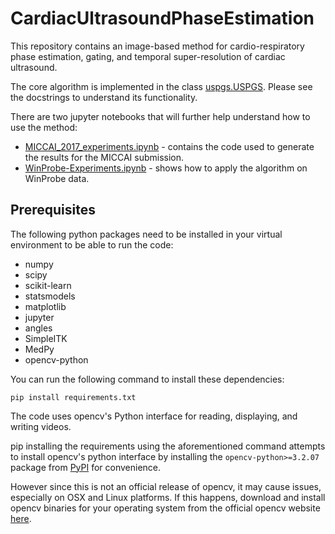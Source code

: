 CardiacUltrasoundPhaseEstimation
=================================

This repository contains an image-based method for cardio-respiratory phase
estimation, gating, and temporal super-resolution of cardiac ultrasound.

The core algorithm is implemented in the class [uspgs.USPGS](https://github.com/KitwareMedical/CardiacUltrasoundPhaseEstimation/blob/master/uspgs.py#L22). 
Please see the docstrings to understand its functionality.

There are two jupyter notebooks that will further help understand how to use the method:
* [MICCAI_2017_experiments.ipynb](https://github.com/KitwareMedical/CardiacUltrasoundPhaseEstimation/blob/master/MICCAI_2017_experiments.ipynb) - contains the code used to generate the results for the MICCAI submission.
* [WinProbe-Experiments.ipynb](https://github.com/KitwareMedical/CardiacUltrasoundPhaseEstimation/blob/master/WinProbe-Experiments.ipynb) - shows how to apply the algorithm on WinProbe data.

Prerequisites
-------------

The following python packages need to be installed in your virtual environment 
to be able to run the code: 

* numpy
* scipy
* scikit-learn
* statsmodels
* matplotlib
* jupyter
* angles
* SimpleITK
* MedPy
* opencv-python

You can run the following command to install these dependencies:

```
pip install requirements.txt
```

The code uses opencv's Python interface for reading, displaying, and writing videos. 

pip installing the requirements using the aforementioned command attempts to 
install opencv's python interface by installing the `opencv-python>=3.2.07` 
package from [PyPI](https://pypi.python.org/pypi/opencv-python) for convenience. 

However since this is not an official release of opencv, it may cause issues,
especially on OSX and Linux platforms. If this happens, download and install 
opencv binaries for your operating system from the official opencv website
 [here](http://opencv.org/releases.html). 

